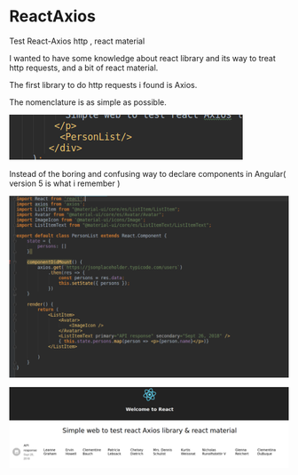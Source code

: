 # ReactAxios
Test React-Axios http , react material

I wanted to have some knowledge about react library and its way to treat http requests, and a bit of react material.

The first library to do http requests i found is Axios.

The nomenclature is as simple as possible.

![Axios pic](https://github.com/delalama/ReactAxios/blob/master/reactAxiosPics/3.png)

Instead of the boring and confusing way to declare components in Angular( version 5 is what i remember ) 

![Component pic](https://github.com/delalama/ReactAxios/blob/master/reactAxiosPics/2.png)


![Result pic](https://github.com/delalama/ReactAxios/blob/master/reactAxiosPics/1.png)
